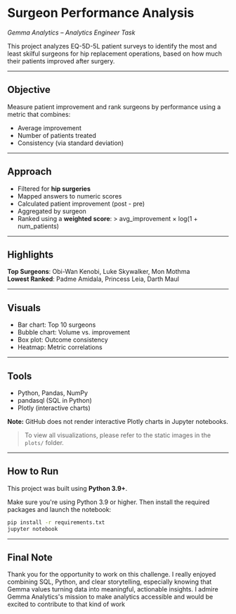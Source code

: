 # Surgeon Performance Analysis  

*Gemma Analytics – Analytics Engineer Task*

This project analyzes EQ-5D-5L patient surveys to identify the most and least skilful surgeons for hip replacement operations, based on how much their patients improved after surgery.

---

## Objective

Measure patient improvement and rank surgeons by performance using a metric that combines:
- Average improvement
- Number of patients treated
- Consistency (via standard deviation)

---

## Approach

- Filtered for **hip surgeries**
- Mapped answers to numeric scores
- Calculated patient improvement (post - pre)
- Aggregated by surgeon
- Ranked using a **weighted score**:
      > avg_improvement × log(1 + num_patients)

---

## Highlights

**Top Surgeons**: Obi-Wan Kenobi, Luke Skywalker, Mon Mothma  
**Lowest Ranked**: Padme Amidala, Princess Leia, Darth Maul

---

## Visuals

- Bar chart: Top 10 surgeons  
- Bubble chart: Volume vs. improvement  
- Box plot: Outcome consistency  
- Heatmap: Metric correlations

---

## Tools

- Python, Pandas, NumPy  
- pandasql (SQL in Python)  
- Plotly (interactive charts)

**Note:** GitHub does not render interactive Plotly charts in Jupyter notebooks.  
> To view all visualizations, please refer to the static images in the `plots/` folder.


---

##  How to Run

This project was built using **Python 3.9+**.

Make sure you're using Python 3.9 or higher. Then install the required packages and launch the notebook:

 ```bash
pip install -r requirements.txt
jupyter notebook
 ```
---

##  Final Note

Thank you for the opportunity to work on this challenge. I really enjoyed combining SQL, Python, and clear storytelling, especially knowing that Gemma values turning data into meaningful, actionable insights. I admire Gemma Analytics's mission to make analytics accessible and would be excited to contribute to that kind of work


